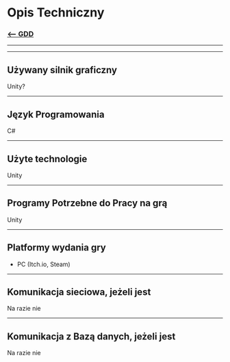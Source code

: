 # Opis Techniczny
### [<-- GDD](/GDD/GDD.md)

---
---

## Używany silnik graficzny
Unity?

---

## Język Programowania
C#

---

## Użyte technologie
Unity

---

## Programy Potrzebne do Pracy na grą
Unity

---

## Platformy wydania gry
- PC (Itch.io, Steam)

---

## Komunikacja sieciowa, jeżeli jest
Na razie nie

---

## Komunikacja z Bazą danych, jeżeli jest
Na razie nie
